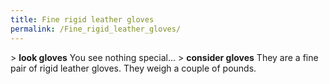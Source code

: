 ```yaml
---
title: Fine rigid leather gloves
permalink: /Fine_rigid_leather_gloves/
---
```


\> **look gloves**
You see nothing special...
\> **consider gloves**
They are a fine pair of rigid leather gloves.
They weigh a couple of pounds.